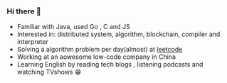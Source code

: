 ### Hi there 👋

<!--
**MilkyGreen/MilkyGreen** is a ✨ _special_ ✨ repository because its `README.md` (this file) appears on your GitHub profile.

Here are some ideas to get you started:

- 🔭 I’m currently working on ...
- 🌱 I’m currently learning ...
- 👯 I’m looking to collaborate on ...
- 🤔 I’m looking for help with ...
- 💬 Ask me about ...
- 📫 How to reach me: ...
- 😄 Pronouns: ...
- ⚡ Fun fact: ...
-->

- Familiar with Java, used Go , C and JS
- Interested in: distributed system, algorithm, blockchain, compiler and interpreter
- Solving a algorithm problem per day(almost) at [leetcode](https://leetcode-cn.com/u/milkygreen/)
- Working at an aowesome low-code company in China
- Learning English by reading tech blogs , listening podcasts and watching TVshows 😁
